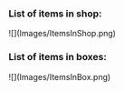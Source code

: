 ﻿<h3 align="left">List of items in shop:</h3>
![](Images/ItemsInShop.png)
<h3 align="left">List of items in boxes:</h3>
![](Images/ItemsInBox.png)